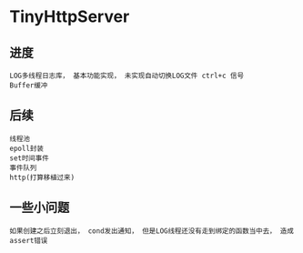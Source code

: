 # TinyHttpServer

## 进度
    LOG多线程日志库， 基本功能实现， 未实现自动切换LOG文件 ctrl+c 信号
    Buffer缓冲
## 后续
    线程池
    epoll封装
    set时间事件
    事件队列
    http(打算移植过来)
## 一些小问题
    如果创建之后立刻退出， cond发出通知， 但是LOG线程还没有走到绑定的函数当中去， 造成assert错误